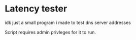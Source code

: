 # Latency tester
idk just a small program i made to test dns server addresses

Script requires admin privleges for it to run.
